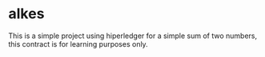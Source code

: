 # alkes

This is a simple project using hiperledger for a simple sum of two numbers, this contract is for learning purposes only.
